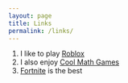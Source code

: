 ```yaml
---
layout: page
title: Links
permalink: /links/
---
```


1. I like to play [Roblox][link1]
2. I also enjoy [Cool Math Games][link2]
3. [Fortnite][link3] is the best




[link3]: https://www.epicgames.com/fortnite/en-US/battle-pass/season-4
[link1]: https://www.roblox.com/
[link2]: http://www.coolmath-games.com/
